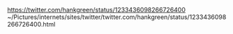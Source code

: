 https://twitter.com/hankgreen/status/1233436098266726400
    ~/Pictures/internets/sites/twitter/twitter.com/hankgreen/status/1233436098266726400.html
